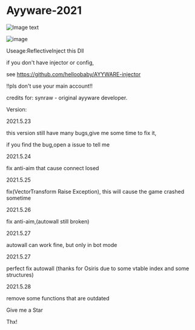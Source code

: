 # Ayyware-2021

![Image text](https://github.com/helloobaby/AYYWARE-CSGO-2021/blob/master/ESP.png)

![image](https://github.com/helloobaby/AYYWARE-CSGO-2021/blob/master/spinbot.gif)


Useage:ReflectiveInject this Dll

if you don't have injector or config, 

see https://github.com/helloobaby/AYYWARE-injector

!!pls don't use your main account!!

credits for: synraw - original ayyware developer.

Version:

2021.5.23

this version still have many bugs,give me some time to fix it,

if you find the bug,open a issue to tell me

2021.5.24

fix anti-aim that cause connect losed

2021.5.25

fix(VectorTransform Raise Exception), this will cause the game crashed sometime

2021.5.26

fix anti-aim,(autowall still broken)

2021.5.27

autowall can work fine, but only in bot mode

2021.5.27 

perfect fix autowall (thanks for Osiris due to some vtable index and some structures)

2021.5.28 

remove some functions that are outdated 












Give me a Star

Thx!